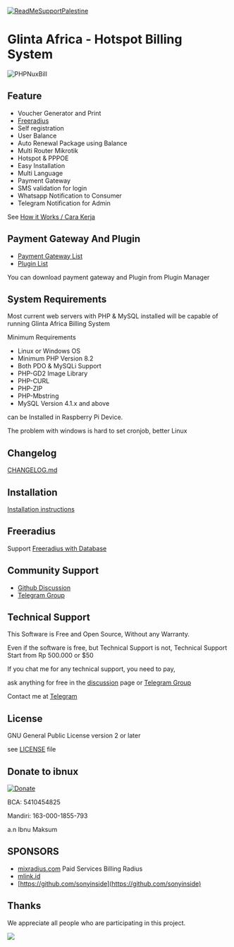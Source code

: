 [![ReadMeSupportPalestine](https://raw.githubusercontent.com/Safouene1/support-palestine-banner/master/banner-project.svg)](https://s.id/standwithpalestine)

# Glinta Africa - Hotspot Billing System

![PHPNuxBill](install/img/logo.png)

## Feature

- Voucher Generator and Print
- [Freeradius](https://github.com/hotspotbilling/phpnuxbill/wiki/FreeRadius)
- Self registration
- User Balance
- Auto Renewal Package using Balance
- Multi Router Mikrotik
- Hotspot & PPPOE
- Easy Installation
- Multi Language
- Payment Gateway
- SMS validation for login
- Whatsapp Notification to Consumer
- Telegram Notification for Admin

See [How it Works / Cara Kerja](https://github.com/hotspotbilling/phpnuxbill/wiki/How-It-Works---Cara-kerja)

## Payment Gateway And Plugin

- [Payment Gateway List](https://github.com/orgs/hotspotbilling/repositories?q=payment+gateway)
- [Plugin List](https://github.com/orgs/hotspotbilling/repositories?q=plugin)

You can download payment gateway and Plugin from Plugin Manager

## System Requirements

Most current web servers with PHP & MySQL installed will be capable of running Glinta Africa Billing System

Minimum Requirements

- Linux or Windows OS
- Minimum PHP Version 8.2
- Both PDO & MySQLi Support
- PHP-GD2 Image Library
- PHP-CURL
- PHP-ZIP
- PHP-Mbstring
- MySQL Version 4.1.x and above

can be Installed in Raspberry Pi Device.

The problem with windows is hard to set cronjob, better Linux

## Changelog

[CHANGELOG.md](CHANGELOG.md)

## Installation

[Installation instructions](https://github.com/hotspotbilling/phpnuxbill/wiki)

## Freeradius

Support [Freeradius with Database](https://github.com/hotspotbilling/phpnuxbill/wiki/FreeRadius)

## Community Support

- [Github Discussion](https://github.com/hotspotbilling/phpnuxbill/discussions)
- [Telegram Group](https://t.me/phpmixbill)

## Technical Support

This Software is Free and Open Source, Without any Warranty.

Even if the software is free, but Technical Support is not,
Technical Support Start from Rp 500.000 or $50

If you chat me for any technical support,
you need to pay,

ask anything for free in the [discussion](/hotspotbilling/phpnuxbill/discussions) page or [Telegram Group](https://t.me/phpnuxbill)

Contact me at [Telegram](https://t.me/ibnux)

## License

GNU General Public License version 2 or later

see [LICENSE](LICENSE) file


## Donate to ibnux

[![Donate](https://img.shields.io/badge/Donate-PayPal-green.svg)](https://paypal.me/ibnux)

BCA: 5410454825

Mandiri: 163-000-1855-793

a.n Ibnu Maksum

## SPONSORS

- [mixradius.com](https://mixradius.com/) Paid Services Billing Radius
- [mlink.id](https://mlink.id)
- [https://github.com/sonyinside](https://github.com/sonyinside)

## Thanks
We appreciate all people who are participating in this project.

<a href="https://github.com/hotspotbilling/phpnuxbill/graphs/contributors">
  <img src="https://contrib.rocks/image?repo=hotspotbilling/phpnuxbill" />
</a>
